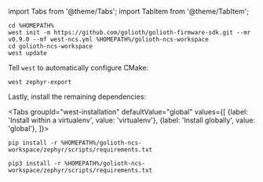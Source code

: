 import Tabs from '@theme/Tabs';
import TabItem from '@theme/TabItem';

```
cd %HOMEPATH%
west init -m https://github.com/golioth/golioth-firmware-sdk.git --mr v0.9.0 --mf west-ncs.yml %HOMEPATH%/golioth-ncs-workspace
cd golioth-ncs-workspace
west update
```

Tell `west` to automatically configure CMake:

```
west zephyr-export
```

Lastly, install the remaining dependencies:

<Tabs
groupId="west-installation"
defaultValue="global"
values={[
{label: 'Install within a virtualenv', value: 'virtualenv'},
{label: 'Install globally', value: 'global'},
]}>
<TabItem value="virtualenv">

```
pip install -r %HOMEPATH%/golioth-ncs-workspace/zephyr/scripts/requirements.txt
```

</TabItem>
<TabItem value="global">

```
pip3 install -r %HOMEPATH%/golioth-ncs-workspace/zephyr/scripts/requirements.txt
```

</TabItem>
</Tabs>
